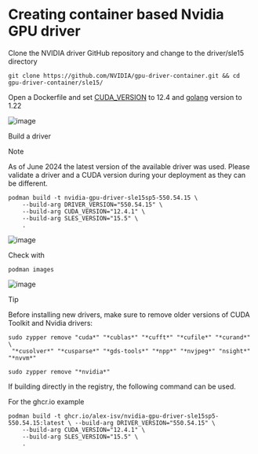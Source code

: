 # Creating container based Nvidia GPU driver

Clone the NVIDIA driver GitHub repository and change to the driver/sle15 directory

````
git clone https://github.com/NVIDIA/gpu-driver-container.git && cd gpu-driver-container/sle15/
````

Open a Dockerfile and set <INS>CUDA_VERSION</ins> to 12.4 and <ins>golang</ins> version to 1.22

![image](https://github.com/alex-isv/solutions-engineering/assets/52678960/5df93be4-76cd-4cef-aff8-a490fbd9d12d)

Build a driver

> [!NOTE]
> As of June 2024 the latest version of the available driver was used.
> Please validate a driver and a CUDA version during your deployment as they can be different. 

````
podman build -t nvidia-gpu-driver-sle15sp5-550.54.15 \
    --build-arg DRIVER_VERSION="550.54.15" \
    --build-arg CUDA_VERSION="12.4.1" \
    --build-arg SLES_VERSION="15.5" \
    .
````

![image](https://github.com/alex-isv/solutions-engineering/assets/52678960/2fffc3f7-b358-4713-8c77-03c65210cb4b)

Check with 
````
podman images
````


![image](https://github.com/alex-isv/solutions-engineering/assets/52678960/d79609e7-13c5-4197-89a2-d54d295357cb)


> [!TIP]
> Before installing new drivers, make sure to remove older versions of CUDA Toolkit and Nvidia drivers:
````
sudo zypper remove "cuda*" "*cublas*" "*cufft*" "*cufile*" "*curand*" \
 "*cusolver*" "*cusparse*" "*gds-tools*" "*npp*" "*nvjpeg*" "nsight*" "*nvvm*"
````

````
sudo zypper remove "*nvidia*"
````
If building directly in the registry, the following command can be used.

For the ghcr.io example
````
podman build -t ghcr.io/alex-isv/nvidia-gpu-driver-sle15sp5-550.54.15:latest \ --build-arg DRIVER_VERSION="550.54.15" \
    --build-arg CUDA_VERSION="12.4.1" \
    --build-arg SLES_VERSION="15.5" \
    .
````

